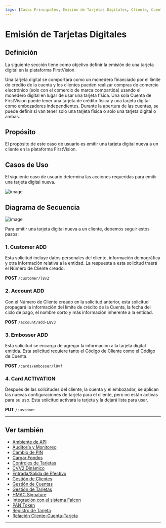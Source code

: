 ```yaml
---
tags: [Casos Principales, Emisión de Tarjetas Digitales, Cliente, Cuenta, Tarjetas, Embozador]
---
```


# Emisión de Tarjetas Digitales

## Definición

La siguiente sección tiene como objetivo definir la emisión de una tarjeta digital en la plataforma FirstVision.

Una tarjeta digital se comportará como un monedero financiado por el límite de crédito de la cuenta y los clientes pueden realizar compras de comercio electrónico (solo con el comercio de marca compartida) usando el monedero digital en lugar de usar una tarjeta física. Una sola Cuenta de FirstVision puede tener una tarjeta de crédito física y una tarjeta digital como embozadores independientes. Durante la apertura de las cuentas, se puede definir si van tener solo una tarjeta física o solo una tarjeta digital o ambas.

## Propósito

El propósito de este caso de usuario es emitir una tarjeta digital nueva a un cliente en la plataforma FirstVision.

## Casos de Uso

El siguiente caso de usuario determina las acciones requeridas para emitir una tarjeta digital nueva.

![image](https://user-images.githubusercontent.com/111396588/208847157-3b0caa4b-f73d-469a-8cb6-7461af6317a3.png)

## Diagrama de Secuencia

![image](https://user-images.githubusercontent.com/111396588/208847202-038f4634-9a8b-4de2-8446-028b386e1211.png)

Para emitir una tarjeta digital nueva a un cliente, debemos seguir estos pasos:

### 1. Customer ADD

Esta solicitud incluye datos personales del cliente, información demográfica y otra información relativa a la entidad. La respuesta a esta solicitud traerá el Número de Cliente creado.

**POST** `/customer/l8v2`
      
### 2. Account ADD

Con el Número de Cliente creado en la solicitud anterior, esta solicitud propagará la información del límite de crédito de la Cuenta, la fecha del ciclo de pago, el nombre corto y más información inherente a la entidad.

**POST** `/account/add-L8V3`
          
### 3. Embosser ADD

Esta solicitud se encarga de agregar la información a la tarjeta digital emitida. Esta solicitud requiere tanto el Código de Cliente como el Código de Cuenta.

**POST** `/cards/embosser/l8vf`
          
### 4. Card ACTIVATION

Después de las solicitudes del cliente, la cuenta y el embozador, se aplican las nuevas configuraciones de tarjeta para el cliente, pero no están activas para su uso. Esta solicitud activará la tarjeta y la dejará lista para usar.

**PUT** `/customer`
          
---

## Ver también

- [Ambiente de API](?path=docs/spanish/casos-principales/ambiente-api.md)
- [Auditoría y Monitoreo](?path=docs/spanish/casos-principales/auditoria.md)
- [Cambio de PIN](?path=docs/spanish/casos-principales/cambio-pin.md)
- [Cargar Fondos](?path=docs/spanish/casos-principales/cargas.md.md)
- [Controles de Tarjetas](?path=docs/spanish/casos-principales/controles-tarjeta.md)
- [CVV2 Dinámico](?path=docs/spanish/casos-principales/cvv-dinamico.md)
- [Entrada/Salida de Efectivo](?path=docs/spanish/casos-principales/entrada-salida-efectivo.md.md)
- [Gestión de Clientes](?path=docs/spanish/casos-principales/gestion-clientes.md)
- [Gestión de Cuentas](?path=docs/spanish/casos-principales/gestion-cuentas.md)
- [Gestión de Tarjetas](?path=docs/spanish/casos-principales/gestion-tarjetas.md)
- [HMAC Signature](?path=docs/spanish/casos-principales/hmac.md)
- [Integración con el sistema Falcon](?path=docs/spanish/casos-principales/integracion-falcon.md)
- [PAN Token](?path=docs/spanish/casos-principales/pan-token.md)
- [Registro de Tarjeta](?path=docs/spanish/casos-principales/registro.md)
- [Relación Cliente-Cuenta-Tarjeta](?path=docs/spanish/casos-principales/relacion.md)

---

